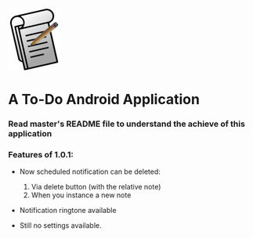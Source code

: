 ![alt text](https://github.com/Gabriele-P03/Note/blob/master/app/src/main/res/mipmap-hdpi/logo.png "# Note")
# A To-Do Android Application

 ### Read master's README file to understand the achieve of this application  
 
 
 ### Features of 1.0.1:
 
 * Now scheduled notification can be deleted:
   1. Via delete button (with the relative note)
   2. When you instance a new note  
 
 * Notification ringtone available
   
 * Still no settings available. 
